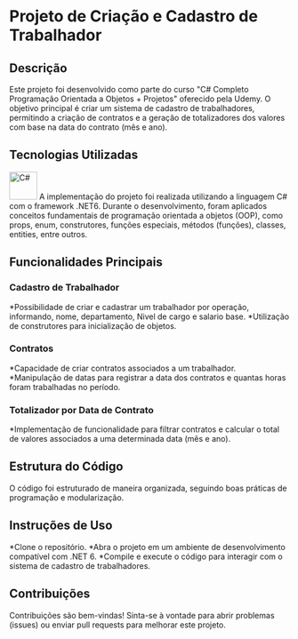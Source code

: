 <h1>Projeto de Criação e Cadastro de Trabalhador</h1>
<h2>Descrição</h2>
Este projeto foi desenvolvido como parte do curso "C# Completo Programação Orientada a Objetos + Projetos" oferecido pela Udemy. O objetivo principal é criar um sistema de cadastro de trabalhadores, permitindo a criação de contratos e a geração de totalizadores dos valores com base na data do contrato (mês e ano).

<h2>Tecnologias Utilizadas</h2>
<img src="https://upload.wikimedia.org/wikipedia/commons/thumb/0/0d/C_Sharp_wordmark.svg/200px-C_Sharp_wordmark.svg.png" alt="C#" width="50" height="50">
A implementação do projeto foi realizada utilizando a linguagem C# com o framework .NET6. Durante o desenvolvimento, foram aplicados conceitos fundamentais de programação orientada a objetos (OOP), como props, enum, construtores, funções especiais, métodos (funções), classes, entities, entre outros.


<h2>Funcionalidades Principais</h2>
<h3>Cadastro de Trabalhador</h3>
*Possibilidade de criar e cadastrar um trabalhador por operação, informando, nome, departamento, Nivel de cargo e salario base.
*Utilização de construtores para inicialização de objetos.
<h3>Contratos</h3>
*Capacidade de criar contratos associados a um trabalhador.
*Manipulação de datas para registrar a data dos contratos e quantas horas foram trabalhadas no período.
<h3>Totalizador por Data de Contrato</h3>
*Implementação de funcionalidade para filtrar contratos e calcular o total de valores associados a uma determinada data (mês e ano).
<h2>Estrutura do Código</h2>
O código foi estruturado de maneira organizada, seguindo boas práticas de programação e modularização.
<h2>Instruções de Uso</h2>
*Clone o repositório.
*Abra o projeto em um ambiente de desenvolvimento compatível com .NET 6.
*Compile e execute o código para interagir com o sistema de cadastro de trabalhadores.
<h2>Contribuições</h2>
Contribuições são bem-vindas! Sinta-se à vontade para abrir problemas (issues) ou enviar pull requests para melhorar este projeto.
